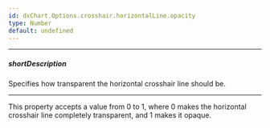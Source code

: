 ```yaml
---
id: dxChart.Options.crosshair.horizontalLine.opacity
type: Number
default: undefined
---
```

---
##### shortDescription
Specifies how transparent the horizontal crosshair line should be.

---
This property accepts a value from 0 to 1, where 0 makes the horizontal crosshair line completely transparent, and 1 makes it opaque.